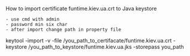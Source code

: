 How to import certificate funtime.kiev.ua.crt to Java keystore

	- use cmd with admin
	- password min six char
	- after import change path in property file

keytool -import -v -file /you_path_to_certifacate/funtime.kiev.ua.crt -keystore /you_path_to_keystore/funtime.kiev.ua.jks -storepass you_path